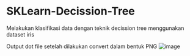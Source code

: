 # SKLearn-Decission-Tree
Melakukan klasifikasi data dengan teknik decission tree menggunakan dataset iris

Output dot file setelah dilakukan convert dalam bentuk PNG
![image](https://user-images.githubusercontent.com/75782161/125042313-e333cf00-e0c3-11eb-92ac-c54c0c37814b.png)
